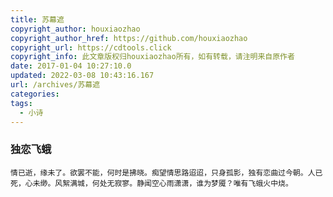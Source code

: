 ```yaml
---
title: 苏幕遮
copyright_author: houxiaozhao
copyright_author_href: https://github.com/houxiaozhao
copyright_url: https://cdtools.click
copyright_info: 此文章版权归houxiaozhao所有，如有转载，请注明来自原作者
date: 2017-01-04 10:27:10.0
updated: 2022-03-08 10:43:16.167
url: /archives/苏幕遮
categories:
tags:
  - 小诗
---
```


### 独恋飞蛾

```
情已逝，缘未了。欲罢不能，何时是拂晓。痴望情思路迢迢，只身孤影，独有恋曲过今朝。人已死，心未缈。风絮满城，何处无寂寥。静闻空心雨潇潇，谁为梦魇？唯有飞蛾火中烧。
```
